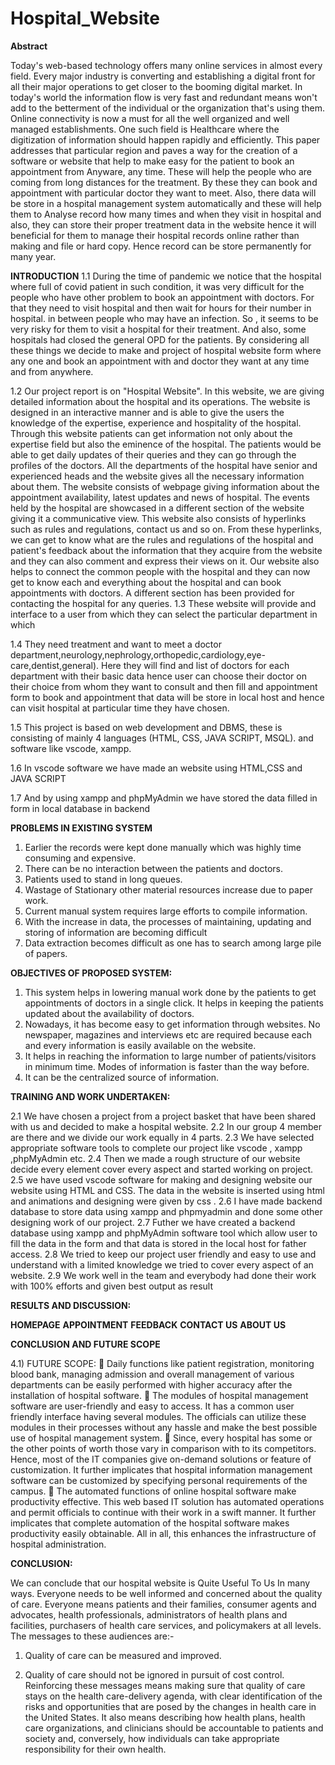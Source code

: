 # Hospital_Website
**Abstract**
 
Today's web-based technology offers many online services in almost every field. Every major industry is converting and establishing a digital front for all their major operations to get closer to the booming digital market. In today's world the information flow is very fast and redundant means won't add to the betterment of the individual or the organization that's using them. Online connectivity is now a must for all the well organized and well managed establishments. One such field is Healthcare where the digitization of information should happen rapidly and efficiently. This paper addresses that particular region and paves a way for the creation of a software or website that help to make easy for the patient to book an appointment from Anyware, any time. These will help the people who are coming from long distances for the treatment. By these they can book and appointment with particular doctor they want to meet. Also, there data will be store in a hospital management system automatically and these will help them to Analyse record how many times and when they visit in hospital and also, they can store their proper treatment data in the website hence it will beneficial for them to manage their hospital records online rather than making and file or hard copy. Hence record can be store permanently for many year. 
 
**INTRODUCTION**
1.1 During the time of pandemic we notice that the hospital  where full of covid patient in such condition, it was very difficult for the people who have other problem to book an  appointment with doctors. For that they need to visit hospital and then wait for hours   for their number in  hospital. in between people who may have an infection. So , it seems to be very risky for them to visit a hospital for their treatment. And also, some hospitals had closed the general OPD for the patients. By considering all these things we decide to make and project of hospital website form where any one and book an appointment with and doctor they want  at any time and from anywhere. 
 
1.2 Our project report is on "Hospital Website". In this website, we are giving detailed information about the hospital and its operations. The website is designed in an interactive manner and is able to give the users the knowledge of the expertise, experience and hospitality of the hospital. Through this website patients can get information not only about the expertise field but also the eminence of the hospital. The patients would be able to get daily updates of their queries and they can go through the profiles of the doctors. All the departments of the hospital have senior and experienced heads and the website gives all the necessary information about them. The website consists of webpage giving information about the appointment availability, latest updates and news of hospital. The events held by the hospital are showcased in a different section of the website giving it a communicative view. This website also consists of hyperlinks such as rules and regulations, contact us and so on. From these hyperlinks, we can get to know what are the rules and regulations of the hospital and patient's feedback about the information that they acquire from the website and they can also comment and express their views on it. Our website also helps to connect the common people with the hospital and they can now get to know each and everything about the hospital and can book appointments with doctors. A different section has been provided for contacting the hospital for any queries. 
1.3 These website will provide and interface to a user from  which they can select the particular department in which        
 
1.4 They need treatment and want to meet a doctor department,neurology,nephrology,orthopedic,cardiology,eye- care,dentist,general).   Here they will find and list of doctors for each department with their basic data hence user can choose their doctor on their choice from whom they want to consult and then  fill and appointment form to book and appointment  that data will be store in local host and hence can visit hospital at particular time they have chosen. 
 
1.5 This project is based on web development and DBMS, these is  consisting of mainly 4 languages (HTML, CSS, JAVA SCRIPT,  MSQL).  and software like vscode, xampp. 
 
1.6 In vscode software we have made an website using HTML,CSS  and JAVA SCRIPT 
 
1.7 And by using xampp and phpMyAdmin we have stored the data filled in form in local   database in backend     
  
 
 
**PROBLEMS IN EXISTING SYSTEM** 

1.	Earlier the records were kept done manually which was highly time consuming and expensive. 
2.	There can be no interaction between the patients and doctors. 
3.	Patients used to stand in long queues. 
4.	Wastage of Stationary other material resources increase due to paper work. 
5.	Current manual system requires large efforts to compile information. 
6.	With the increase in data, the processes of maintaining, updating and storing of information are becoming difficult 
7.	Data extraction becomes difficult as one has to search among large pile of papers. 
 
**OBJECTIVES OF PROPOSED SYSTEM:** 
 
1.	This system helps in lowering manual work done by the patients to get appointments of doctors in a single click. It helps in keeping the patients updated about the availability of doctors. 
2.	Nowadays, it has become easy to get information through websites. No newspaper, magazines and interviews etc are required because each and every information is easily available on the website. 
3.	It helps in reaching the information to large number of patients/visitors in minimum time. Modes of information is faster than the way before. 
4.	It can be the centralized source of information. 

**TRAINING AND WORK UNDERTAKEN:** 

2.1 We have chosen a project from a project basket that have been shared with us and decided to make a hospital website. 
2.2 In our group 4 member are there and we divide our work equally in 4 parts. 
2.3 We have selected appropriate software tools to complete our project like vscode , xampp ,phpMyAdmin etc. 
2.4  Then we made a rough structure of our website decide every element cover every aspect and started working on project.  
2.5 we have used vscode software for making and designing website our website using HTML and CSS. The data in the website is inserted using html and animations and designing were given by css . 
2.6 I have made backend database to store data using xampp and phpmyadmin and done some other designing work of our project. 
2.7 Futher we have created a backend database using xampp and phpMyAdmin software tool which allow user to fill the data in  the form and that data is stored in the local host for father access. 
2.8 We tried to keep our project user friendly and easy to use and understand with a limited knowledge we tried to cover every  aspect of an website. 
2.9 We work well in the team and everybody had done their work with 100% efforts and given best output as result  
 
**RESULTS AND DISCUSSION:**

**HOMEPAGE**
**APPOINTMENT**
**FEEDBACK**
**CONTACT US**
**ABOUT US**
 
**CONCLUSION AND FUTURE SCOPE**

4.1) FUTURE SCOPE:
	Daily functions like patient registration, monitoring blood bank, managing admission and overall management of various departments can be easily performed with higher accuracy after the installation of hospital software.
	The modules of hospital management software are user-friendly and easy to access. It has a common user friendly interface having several modules. The officials can utilize these modules in their processes without any hassle and make the best possible use of hospital management system.
	Since, every hospital has some or the other points of worth those vary in comparison with to its competitors. Hence, most of the IT companies give on-demand solutions or feature of customization. It further implicates that hospital information management software can be customized by specifying personal requirements of the campus.
	The automated functions of online hospital software make productivity effective. This web based IT solution has automated operations and permit officials to continue with their work in a swift manner. It further implicates that complete automation of the hospital software makes productivity easily obtainable. All in all, this enhances the infrastructure of hospital administration.

**CONCLUSION:**

We can conclude that our hospital website is Quite Useful To Us In many ways. Everyone needs to be well informed and concerned about the quality of care. Everyone means patients and their families, consumer agents and advocates, health professionals, administrators of health plans and facilities, purchasers of health care services, and policymakers at all levels. The messages to these audiences are:-

1)	Quality of care can be measured and improved. 

2)	Quality of care should not be ignored in pursuit of cost control. Reinforcing these messages means making sure that quality of care stays on the health care-delivery agenda, with clear identification of the risks and opportunities that are posed by the changes in health care in the United States. It also means describing how health plans, health care organizations, and clinicians should be accountable to patients and society and, conversely, how individuals can take appropriate responsibility for their own health.
